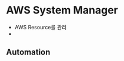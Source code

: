 # AWS System Manager
* AWS Resource를 관리
* 

## Automation



                                                                                            






